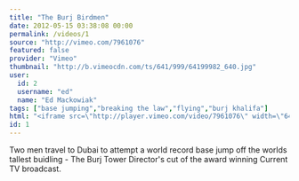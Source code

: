 ```yaml
---
title: "The Burj Birdmen"
date: 2012-05-15 03:38:08 00:00
permalink: /videos/1
source: "http://vimeo.com/7961076"
featured: false
provider: "Vimeo"
thumbnail: "http://b.vimeocdn.com/ts/641/999/64199982_640.jpg"
user:
  id: 2
  username: "ed"
  name: "Ed Mackowiak"
tags: ["base jumping","breaking the law","flying","burj khalifa"]
html: "<iframe src=\"http://player.vimeo.com/video/7961076\" width=\"640\" height=\"360\" frameborder=\"0\" webkitAllowFullScreen mozallowfullscreen allowFullScreen></iframe>"
id: 1
---
```


Two men travel to Dubai to attempt a world record base jump off the worlds tallest buidling - The Burj Tower
Director's cut of the award winning Current TV broadcast.